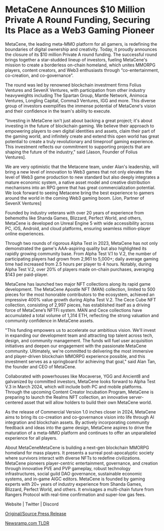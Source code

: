 # MetaCene Announces $10 Million Private A Round Funding, Securing Its Place as a Web3 Gaming Pioneer

MetaCene, the leading meta-MMO platform for all gamers, is redefining the boundaries of digital ownership and creativity. Today, it proudly announces the closure of its $10 million Private A round funding. The successful round brings together a star-studded lineup of investors, fueling MetaCene's mission to create a borderless on-chain homeland, which unites MMORPG players, content creators, and Web3 enthusiasts through “co-entertainment, co-creation, and co-governance”.

The round was led by renowned blockchain investment firms Folius Ventures and SevenX Ventures, with participation from other industry heavyweights including The Spartan Group, Mantle Network, Animoca Ventures, Longling Capital, Comma3 Ventures, IGG and more. This diverse group of investors exemplifies the immense potential of MetaCene's vision and their confidence in the team's ability to execute.

"Investing in MetaCene isn't just about backing a great project; it's about investing in the future of blockchain gaming. We believe their approach to empowering players to own digital identities and assets, claim their part of the gaming world, and infinitely create and extend this open world has great potential to create a truly revolutionary and timeproof gaming experience. This investment reflects our commitment to supporting projects that are shaping the future of the industry," said [Jason, Founder of Folius Ventures].

We are very optimistic that the Metacene team, under Alan's leadership, will bring a new level of innovation to Web3 games that not only elevates the level of Web3 game production to new standard but also deeply integrates a mature economic system, a native asset model and creative distribution mechanisms into an RPG genre that has great commercialization potential. We look forward to seeing Metacene bring the best experience to gamers around the world in the coming Web3 gaming boom. [Jon, Partner of SevenX Ventures]

Founded by industry veterans with over 20 years of experience from behemoths like Shanda Games, Blizzard, Perfect World, and others, MetaCene is developed on Unreal Engine 5 with wide accessibility across PC, iOS, Android, and cloud platforms, ensuring seamless million-player online experiences.

Through two rounds of rigorous Alpha Test in 2023, MetaCene has not only demonstrated the game's AAA-aspiring quality but also highlighted its rapidly growing community base. From Alpha Test V.1 to V.2, the number of participating players had grown from 2,961 to 5,000+; daily average gaming time had increased from 2.5 hours per player to 4 hours. Notably, during Alpha Test V.2, over 20% of players made on-chain purchases, averaging $143 per paid-player.

MetaCene has launched two major NFT collections along its rapid game development. The MetaCene Apostle NFT (MAN) collection, limited to 500 pieces for the most honorable contributors to the ecosystem, achieved an impressive 400% value growth during Alpha Test V.2. The Cece Cube NFT collection, consisting of 2,997 pieces, has established itself as a driving force of MetaCene’s NFTFi system. MAN and Cece collections have accumulated a total volume of 1,314 ETH, reflecting the strong valuation and community confidence in MetaCene assets.

"This funding empowers us to accelerate our ambitious vision. We'll invest in expanding our development team and attracting top talent across tech, design, and community management. The funds will fuel user acquisition initiatives and deepen our engagement with the passionate MetaCene community. Ultimately, we're committed to delivering the most immersive and player-driven blockchain MMORPG experience possible, and this investment serves as a springboard for achieving that goal," said Alan Tan, the founder and CEO of MetaCene.

Collaborated with powerhouses like Mocaverse, YGG and Ancient8 and galvanized by committed investors, MetaCene looks forward to Alpha Test V.3 in March 2024, which will include both PC and mobile platforms. Through the upcoming Content Creator Incubation Program, MetaCene is preparing to launch the Realms NFT collection, an innovative server-centered asset that will allow holders to build their own MetaCene world.

As the release of Commercial Version 1.0 inches closer in 2024, MetaCene aims to bring its co-creation and co-governance vision into life through AI integration and blockchain assets. By actively incorporating community feedback and ideas into the game design, MetaCene aspires to drive the maturation of a meta-MMO platform and continues to offer an unparalleled experience for all players.

About MetaCeneMetaCene is building a next-gen blockchain MMORPG homeland for mass players. It presents a surreal post-apocalyptic society where survivors interact with diverse NFTs to redefine civilizations. MetaCene pioneers player-centric entertainment, governance, and creation through innovative PVE and PVP gameplay, robust technology infrastructures, social guild DAO governance, sustainable economic systems, and in-game AIGC editors. MetaCene is founded by gaming experts with 20+ years of industry experience from Shanda Games, Blizzard, Perfect World, and others. It envisages a multi-chain future from Rangers Protocol with real-time confirmation and super-low gas fees.

Website | Twitter | Discord 

[Original/Source Press Release](https://blockchainwire.io/press-release/metacene-announces-10-million-private-a-round-funding-securing-its-place-as-a-web3-gaming-pioneer) 

[Newsramp.com TLDR](https://newsramp.com/None) 